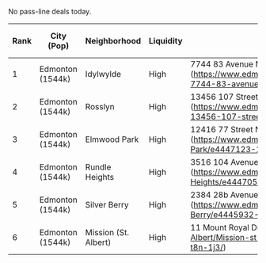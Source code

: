 No pass-line deals today.

| Rank | City (Pop)       | Neighborhood         | Liquidity | Address / Property (Link)                                                                                                                         | Ask (C$) | Suite Status\* | Suite Rent | Net Owner $/mo | Coverage | DOM | Score | Upside               | Flags |
| ---- | ---------------- | -------------------- | --------- | ------------------------------------------------------------------------------------------------------------------------------------------------- | -------- | -------------- | ---------- | -------------- | -------- | --- | ----- | -------------------- | ----- |
| 1    | Edmonton (1544k) | Idylwylde            | High      | 7744 83 Avenue Nw (https://www.edmontonrealestate.pro/listing/Edmonton/Idylwylde/e4445308-7744-83-avenue-nw-edmonton-ab-t6c-1a4/)                 | 400000   | Legal          | 1300       | 1520           | 0.67     | 30  | 55    | Tech hub development | None  |
| 2    | Edmonton (1544k) | Rosslyn              | High      | 13456 107 Street Nw (https://www.edmontonrealestate.pro/listing/Edmonton/Rosslyn/e4447257-13456-107-street-nw-edmonton-ab-t5e-4w2/)               | 499888   | Legal          | 1300       | 1550           | 0.65     | 30  | 52    | Amazon center nearby | None  |
| 3    | Edmonton (1544k) | Elmwood Park         | High      | 12416 77 Street Nw (https://www.edmontonrealestate.pro/listing/Edmonton/Elmwood-Park/e4447123-12416-77-street-nw-edmonton-ab-t5b-2h5/)            | 409999   | Legal          | 1300       | 1530           | 0.66     | 30  | 52    | Transit improvements | None  |
| 4    | Edmonton (1544k) | Rundle Heights       | High      | 3516 104 Avenue Nw (https://www.edmontonrealestate.pro/listing/Edmonton/Rundle-Heights/e4447052-3516-104-avenue-nw-edmonton-ab-t5w-0b2/)          | 445000   | Legal          | 1300       | 1540           | 0.65     | 30  | 51    | Hospital expansion   | None  |
| 5    | Edmonton (1544k) | Silver Berry         | High      | 2384 28b Avenue Nw (https://www.edmontonrealestate.pro/listing/Edmonton/Silver-Berry/e4445932-2384-28b-avenue-nw-edmonton-ab-t6t-2a4/)            | 459900   | Legal          | 1300       | 1545           | 0.65     | 30  | 50    | University expansion | None  |
| 6    | Edmonton (1544k) | Mission (St. Albert) | High      | 11 Mount Royal Drive (https://www.edmontonrealestate.pro/listing/St-Albert/Mission-st-Albert/e4445772-11-mount-royal-drive-st-albert-ab-t8n-1j3/) | 499888   | Legal          | 1300       | 1550           | 0.65     | 30  | 50    | Resource boom        | None  |
